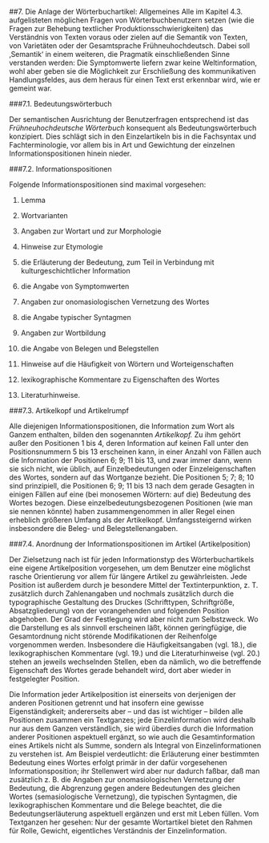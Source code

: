 ##7\. Die Anlage der Wörterbuchartikel: Allgemeines
Alle im Kapitel 4.3\. aufgelisteten möglichen Fragen von Wörterbuchbenutzern setzen (wie die Fragen zur Behebung textlicher Produktionsschwierigkeiten) das Verständnis von Texten voraus oder zielen auf die Semantik von Texten, von Varietäten oder der Gesamtsprache Frühneuhochdeutsch. Dabei soll ‚Semantik‘ in einem weiteren, die Pragmatik einschließenden Sinne verstanden werden: Die Symptomwerte liefern zwar keine Weltinformation, wohl aber geben sie die Möglichkeit zur Erschließung des kommunikativen Handlungsfeldes, aus dem heraus für einen Text erst erkennbar wird, wie er gemeint war.

###7.1\. Bedeutungswörterbuch

Der semantischen Ausrichtung der Benutzerfragen entsprechend ist das _Frühneuhochdeutsche Wörterbuch_ konsequent als Bedeutungswörterbuch konzipiert. Dies schlägt sich in den Einzelartikeln bis in die Fachsyntax und Fachterminologie, vor allem bis in Art und Gewichtung der einzelnen Informationspositionen hinein nieder.

###7.2\. Informationspositionen

Folgende Informationspositionen sind maximal vorgesehen:

1. Lemma

2. Wortvarianten

3. Angaben zur Wortart und zur Morphologie

4. Hinweise zur Etymologie

5. die Erläuterung der Bedeutung, zum Teil in Verbindung mit kulturgeschichtlicher Information

6. die Angabe von Symptomwerten

7. Angaben zur onomasiologischen Vernetzung des Wortes

8. die Angabe typischer Syntagmen

9. Angaben zur Wortbildung

10. die Angabe von Belegen und Belegstellen

11. Hinweise auf die Häufigkeit von Wörtern und Worteigenschaften

12. lexikographische Kommentare zu Eigenschaften des Wortes

13. Literaturhinweise.

###7.3\. Artikelkopf und Artikelrumpf

Alle diejenigen Informationspositionen, die Information zum Wort als Ganzem enthalten, bilden den sogenannten _Artikelkopf._ Zu ihm gehört außer den Positionen 1 bis 4, deren Information auf keinen Fall unter den Positionsnummern 5 bis 13 erscheinen kann, in einer Anzahl von Fällen auch die Information der Positionen 6; 9; 11 bis 13, und zwar immer dann, wenn sie sich nicht, wie üblich, auf Einzelbedeutungen oder Einzeleigenschaften des Wortes, sondern auf das Wortganze bezieht. Die Positionen 5; 7; 8; 10 sind prinzipiell, die Positionen 6; 9; 11 bis 13 nach dem gerade Gesagten in einigen Fällen auf eine (bei monosemen Wörtern: auf die) Bedeutung des Wortes bezogen. Diese einzelbedeutungsbezogenen Positionen (wie man sie nennen könnte) haben zusammengenommen in aller Regel einen erheblich größeren Umfang als der Artikelkopf. Umfangssteigernd wirken insbesondere die Beleg- und Belegstellenangaben.

###7.4\. Anordnung der Informationspositionen im Artikel (Artikelposition)

Der Zielsetzung nach ist für jeden Informationstyp des Wörterbuchartikels eine eigene Artikelposition vorgesehen, um dem Benutzer eine möglichst rasche Orientierung vor allem für längere Artikel zu gewährleisten. Jede Position ist außerdem durch je besondere Mittel der Textinterpunktion, z. T. zusätzlich durch Zahlenangaben und nochmals zusätzlich durch die typographische Gestaltung des Druckes (Schrifttypen, Schriftgröße, Absatzgliederung) von der vorangehenden und folgenden Position abgehoben. Der Grad der Festlegung wird aber nicht zum Selbstzweck. Wo die Darstellung es als sinnvoll erscheinen läßt, können geringfügige, die Gesamtordnung nicht störende Modifikationen der Reihenfolge vorgenommen werden. Insbesondere die Häufigkeitsangaben (vgl. 18.), die lexikographischen Kommentare (vgl. 19.) und die Literaturhinweise (vgl. 20.) stehen an jeweils wechselnden Stellen, eben da nämlich, wo die betreffende Eigenschaft des Wortes gerade behandelt wird, dort aber wieder in festgelegter Position.

Die Information jeder Artikelposition ist einerseits von derjenigen der anderen Positionen getrennt und hat insofern eine gewisse Eigenständigkeit; andererseits aber – und das ist wichtiger – bilden alle Positionen zusammen ein Textganzes; jede Einzelinformation wird deshalb nur aus dem Ganzen verständlich, sie wird überdies durch die Information anderer Positionen aspektuell ergänzt, so wie auch die Gesamtinformation eines Artikels nicht als Summe, sondern als Integral von Einzelinformationen zu verstehen ist. Am Beispiel verdeutlicht: die Erläuterung einer bestimmten Bedeutung eines Wortes erfolgt primär in der dafür vorgesehenen Informationsposition; ihr Stellenwert wird aber nur dadurch faßbar, daß man zusätzlich z. B. die Angaben zur onomasiologischen Vernetzung der Bedeutung, die Abgrenzung gegen andere Bedeutungen des gleichen Wortes (semasiologische Vernetzung), die typischen Syntagmen, die lexikographischen Kommentare und die Belege beachtet, die die Bedeutungserläuterung aspektuell ergänzen und erst mit Leben füllen. Vom Textganzen her gesehen: Nur der gesamte Wortartikel bietet den Rahmen für Rolle, Gewicht, eigentliches Verständnis der Einzelinformation.